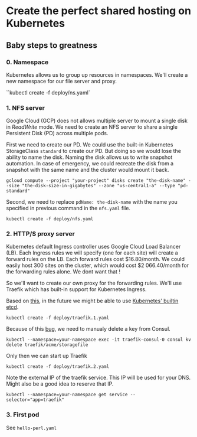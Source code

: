 # Create the perfect shared hosting on Kubernetes

## Baby steps to greatness

### 0. Namespace
Kubernetes allows us to group up resources in namespaces. We'll create a new namespace for our file server and proxy.

``kubectl create -f deploy/ns.yaml`

### 1. NFS server
Google Cloud (GCP) does not allows multiple server to mount a single disk in _ReadWrite_ mode. We need to create an NFS server to share a single Persistent Disk (PD) across multiple pods.

First we need to create our PD. We could use the built-in Kubernetes StorageClass `standard` to create our PD. But doing so we would lose the ability to name the disk. Naming the disk allows us to write snapshot automation. In case of emergency, we could recreate the disk from a snapshot with the same name and the cluster would mount it back.

`gcloud compute --project "your-project" disks create "the-disk-name" --size "the-disk-size-in-gigabytes" --zone "us-central1-a" --type "pd-standard"`

Second, we need to replace `pdName: the-disk-name` with the name you specified in previous command in the `nfs.yaml` file.

`kubectl create -f deploy/nfs.yaml`

### 2. HTTP/S proxy server
Kubernetes default Ingress controller uses Google Cloud Load Balancer (LB). Each Ingress rules we will specify (one for each site) will create a forward rules on the LB. Each forward rules cost $16.80/month. We could easily host 300 sites on the cluster, which would cost $2 066.40/month for the forwarding rules alone. We dont want that !

So we'll want to create our own proxy for the forwarding rules. We'll use Traefik which has built-in support for Kubernetes Ingress.

Based on [this](https://blog.osones.com/en/kubernetes-traefik-and-lets-encrypt-at-scale.html), in the future we might be able to use [Kubernetes' builtin etcd](https://github.com/containous/traefik/issues/926).

`kubectl create -f deploy/traefik.1.yaml`

Because of this [bug](https://github.com/containous/traefik/issues/927), we need to manualy delete a key from Consul.

`kubectl --namespace=your-namespace exec -it traefik-consul-0 consul kv delete traefik/acme/storagefile`

Only then we can start up Traefik

`kubectl create -f deploy/traefik.2.yaml`

Note the external IP of the traefik service. This IP will be used for your DNS. Might also be a good idea to reserve that IP.

`kubectl --namespace=your-namespace get service --selector="app=traefik"`

### 3. First pod
See `hello-perl.yaml`